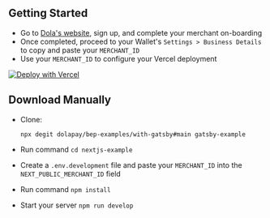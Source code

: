 ## Getting Started

- Go to [Dola's website](https://dola.me/), sign up, and complete your merchant on-boarding
- Once completed, proceed to your Wallet's `Settings > Business Details` to copy and paste your `MERCHANT_ID`
- Use your `MERCHANT_ID` to configure your Vercel deployment

[![Deploy with Vercel](https://vercel.com/button)](https://vercel.com/new/git/external?repository-url=https%3A%2F%2Fgithub.com%2Fdolapay%2Fbep-examples%2Ftree%2Fmain%2Fwith-gatsby&env=NEXT_PUBLIC_MERCHANT_ID&envDescription=Your%20Merchant%20ID&envLink=https%3A%2F%2Fgithub.com%2Fdolapay%2Fbep-examples%2Ftree%2Fmain%2Fwith-gatsby%23getting-started)

## Download Manually

- Clone:

  ```shell
  npx degit dolapay/bep-examples/with-gatsby#main gatsby-example
  ```

- Run command `cd nextjs-example`
- Create a `.env.development` file and paste your `MERCHANT_ID` into the `NEXT_PUBLIC_MERCHANT_ID` field
- Run command `npm install`
- Start your server `npm run develop`
